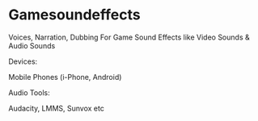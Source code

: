 # Gamesoundeffects
Voices, Narration, Dubbing For Game Sound Effects like Video Sounds & Audio Sounds

Devices:

Mobile Phones (i-Phone, Android)

Audio Tools: 

Audacity, LMMS, Sunvox etc
